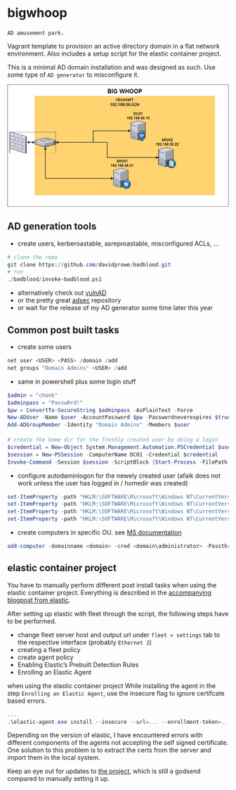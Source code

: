 # bigwhoop
`AD amusement park.`

Vagrant template to provision an active directory domain in a flat network environment. 
Also includes a setup script for the elastic container project.

This is a minimal AD domain installation and was designed as such. Use some type of `AD generator` to misconfigure it. 

![netplan whoop](../pics/whoop.jpg)

## AD generation tools
- create users, kerberoastable, asreproastable, misconfigured ACLs, ...
```powershell
# clone the repo
git clone https://github.com/davidprowe/badblood.git
# run 
./badblood/invoke-badblood.ps1
```
- alternatively check out [vulnAD](https://github.com/WazeHell/vulnerable-AD)
- or the pretty great [adsec](https://github.com/cfalta/adsec) repository
- or wait for the release of my AD generator some time later this year 


## Common post built tasks
- create some users
```powershell
net user <USER> <PASS> /domain /add
net groups "Domain Admins" <USER> /add
```
- same in powershell plus some login stuff
```powershell
$admin = "chonk"
$adminpass = "Passw0rd!" 
$pw = ConvertTo-SecureString $adminpass -AsPlainText -Force
New-ADUser -Name $user -AccountPassword $pw -Passwordneverexpires $true -Enabled $true
Add-ADGroupMember -Identity "Domain Admins" -Members $user

# create the home dir for the freshly created user by doing a login
$credential = New-Object System.Management.Automation.PSCredential $user,$pw
$session = New-PSSession -ComputerName DC01 -Credential $credential
Invoke-Command -Session $session -ScriptBlock {Start-Process -FilePath "C:\Windows\System32\cmd.exe" -LoadUserProfile -ArgumentList "/c dir" }
```
- configure autodaminlogon for the newely created user (afaik does not work unless the user has logged in / homedir was created)
```powershell
set-ItemProperty -path "HKLM:\SOFTWARE\Microsoft\Windows NT\CurrentVersion\Winlogon\" -name AutoAdminLogon -value 1 -force 
set-ItemProperty -path "HKLM:\SOFTWARE\Microsoft\Windows NT\CurrentVersion\Winlogon\" -name DefaultUserName -value $admin -force 
set-ItemProperty -path "HKLM:\SOFTWARE\Microsoft\Windows NT\CurrentVersion\Winlogon\" -name DefaultPassword -value $adminpass -force 
set-ItemProperty -path "HKLM:\SOFTWARE\Microsoft\Windows NT\CurrentVersion\Winlogon\" -name DefaultDomainName -value $domain -force 
```
- create computers in specific OU. see [MS documentation](https://learn.microsoft.com/en-us/previous-versions/windows/it-pro/windows-server-2012-r2-and-2012/cc771655(v=ws.11))
```powershell
add-computer -domainname <domain> -cred <domain\administrator> -Passthru -OUPath OU=xxx,DC=<Domain>,DC=<Domain>
```


## elastic container project
You have to manually perform different post install tasks when using the elastic container project.
Everything is described in the [accompanying blogpost from elastic](https://www.elastic.co/de/security-labs/the-elastic-container-project). 

After setting up elastic with fleet through the script, the following steps have to be performed.

- change fleet server host and output url under `fleet > settings` tab to the respective interface (probably `Ethernet 2`)
- creating a fleet policy
- create agent policy
- Enabling Elastic’s Prebuilt Detection Rules
- Enrolling an Elastic Agent

when using the elastic container project
While installing the agent in the step `Enrolling an Elastic Agent`, use the insecure flag to ignore certifcate based errors.  
```powershell
...
.\elastic-agent.exe install --insecure --url=... --enrollment-token=...
```

Depending on the version of elastic, I have encountered errors with different components of the agents not accepting the self signed certificate.  
One solution to this problem is to extract the certs from the server and import them in the local system.

Keep an eye out for updates to [the project](https://github.com/peasead/elastic-container), which is still a godsend compared to manually setting it up.